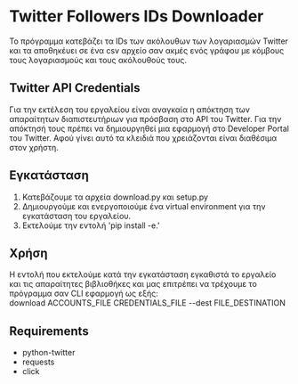 # Twitter Followers IDs Downloader
Το πρόγραμμα κατεβάζει τα IDs των ακόλουθων των λογαριασμών Twitter και τα αποθηκέυει σε ένα csv αρχείο
σαν ακμές ενός γράφου με κόμβους τους λογαριασμούς και τους ακόλουθούς τους. 
## Twitter API Credentials
Για την εκτέλεση του εργαλείου είναι αναγκαία η απόκτηση των απαραίτητων διαπιστευτήριων για πρόσβαση
στο API του Twitter. Για την απόκτησή τους πρέπει να δημιουργηθεί μια εφαρμογή στο Developer Portal του 
Twitter. Αφού γίνει αυτό τα κλειδιά που χρειάζονται είναι διαθέσιμα στον χρήστη.
## Εγκατάσταση
1. Κατεβάζουμε τα αρχεία download.py και setup.py
2. Δημιουργούμε και ενεργοποιούμε ένα virtual environment για την εγκατάσταση του εργαλείου.
3. Εκτελούμε την εντολή 'pip install -e.'
## Χρήση
Η εντολή που εκτελούμε κατά την εγκατάσταση εγκαθιστά το εργαλείο και τις απαραίτητες βιβλιοθήκες και 
μας επιτρέπει να  τρέχουμε το πρόγραμμα σαν CLI εφαρμογή ως εξής:\
download ACCOUNTS_FILE CREDENTIALS_FILE --dest FILE_DESTINATION
## Requirements
* python-twitter
* requests
* click
